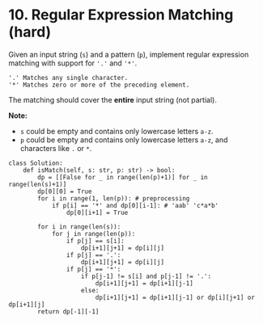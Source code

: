 # 10. Regular Expression Matching \(hard\)

Given an input string \(`s`\) and a pattern \(`p`\), implement regular expression matching with support for `'.'` and `'*'`.

```text
'.' Matches any single character.
'*' Matches zero or more of the preceding element.
```

The matching should cover the **entire** input string \(not partial\).

**Note:**

* `s` could be empty and contains only lowercase letters `a-z`.
* `p` could be empty and contains only lowercase letters `a-z`, and characters like `.` or `*`.

```text
class Solution:
    def isMatch(self, s: str, p: str) -> bool:
        dp = [[False for _ in range(len(p)+1)] for _ in range(len(s)+1)]
        dp[0][0] = True
        for i in range(1, len(p)): # preprocessing
            if p[i] == '*' and dp[0][i-1]: # 'aab' 'c*a*b'
                dp[0][i+1] = True

        for i in range(len(s)):
            for j in range(len(p)):
                if p[j] == s[i]:
                    dp[i+1][j+1] = dp[i][j]
                if p[j] == '.':
                    dp[i+1][j+1] = dp[i][j]
                if p[j] == '*':
                    if p[j-1] != s[i] and p[j-1] != '.':
                        dp[i+1][j+1] = dp[i+1][j-1]
                    else:
                        dp[i+1][j+1] = dp[i+1][j-1] or dp[i][j+1] or dp[i+1][j]
        return dp[-1][-1]
```

